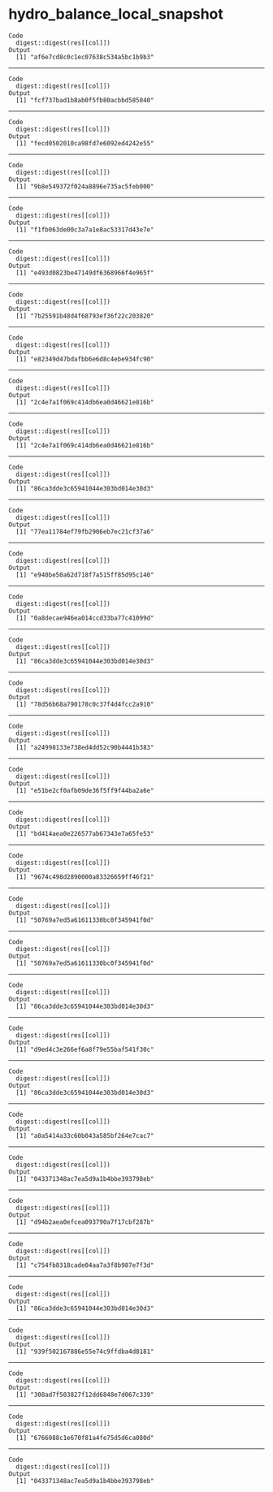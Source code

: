 # hydro_balance_local_snapshot

    Code
      digest::digest(res[[col]])
    Output
      [1] "af6e7cd8c0c1ec07638c534a5bc1b9b3"

---

    Code
      digest::digest(res[[col]])
    Output
      [1] "fcf737bad1b8ab0f5fb80acbbd585040"

---

    Code
      digest::digest(res[[col]])
    Output
      [1] "fecd0502010ca98fd7e6092ed4242e55"

---

    Code
      digest::digest(res[[col]])
    Output
      [1] "9b8e549372f024a8896e735ac5feb000"

---

    Code
      digest::digest(res[[col]])
    Output
      [1] "f1fb063de00c3a7a1e8ac53317d43e7e"

---

    Code
      digest::digest(res[[col]])
    Output
      [1] "e493d0823be47149df6368966f4e965f"

---

    Code
      digest::digest(res[[col]])
    Output
      [1] "7b25591b48d4f68793ef36f22c203820"

---

    Code
      digest::digest(res[[col]])
    Output
      [1] "e82349d47bdafbb6e6d8c4ebe934fc90"

---

    Code
      digest::digest(res[[col]])
    Output
      [1] "2c4e7a1f069c414db6ea0d46621e816b"

---

    Code
      digest::digest(res[[col]])
    Output
      [1] "2c4e7a1f069c414db6ea0d46621e816b"

---

    Code
      digest::digest(res[[col]])
    Output
      [1] "86ca3dde3c65941044e303bd014e30d3"

---

    Code
      digest::digest(res[[col]])
    Output
      [1] "77ea11784ef79fb2906eb7ec21cf37a6"

---

    Code
      digest::digest(res[[col]])
    Output
      [1] "e940be50a62d718f7a515ff85d95c140"

---

    Code
      digest::digest(res[[col]])
    Output
      [1] "0a8decae946ea014ccd33ba77c41099d"

---

    Code
      digest::digest(res[[col]])
    Output
      [1] "86ca3dde3c65941044e303bd014e30d3"

---

    Code
      digest::digest(res[[col]])
    Output
      [1] "78d56b68a790178c0c37f4d4fcc2a910"

---

    Code
      digest::digest(res[[col]])
    Output
      [1] "a24998133e738ed4dd52c90b4441b383"

---

    Code
      digest::digest(res[[col]])
    Output
      [1] "e51be2cf0afb09de36f5ff9f44ba2a6e"

---

    Code
      digest::digest(res[[col]])
    Output
      [1] "bd414aea0e226577ab67343e7a65fe53"

---

    Code
      digest::digest(res[[col]])
    Output
      [1] "9674c498d2890000a83326659ff46f21"

---

    Code
      digest::digest(res[[col]])
    Output
      [1] "50769a7ed5a61611330bc0f345941f0d"

---

    Code
      digest::digest(res[[col]])
    Output
      [1] "50769a7ed5a61611330bc0f345941f0d"

---

    Code
      digest::digest(res[[col]])
    Output
      [1] "86ca3dde3c65941044e303bd014e30d3"

---

    Code
      digest::digest(res[[col]])
    Output
      [1] "d9ed4c3e266ef6a8f79e55baf541f30c"

---

    Code
      digest::digest(res[[col]])
    Output
      [1] "86ca3dde3c65941044e303bd014e30d3"

---

    Code
      digest::digest(res[[col]])
    Output
      [1] "a0a5414a33c60b043a585bf264e7cac7"

---

    Code
      digest::digest(res[[col]])
    Output
      [1] "043371348ac7ea5d9a1b4bbe393798eb"

---

    Code
      digest::digest(res[[col]])
    Output
      [1] "d94b2aea0efcea093790a7f17cbf287b"

---

    Code
      digest::digest(res[[col]])
    Output
      [1] "c754fb8318cade04aa7a3f8b987e7f3d"

---

    Code
      digest::digest(res[[col]])
    Output
      [1] "86ca3dde3c65941044e303bd014e30d3"

---

    Code
      digest::digest(res[[col]])
    Output
      [1] "939f502167886e55e74c9ffdba4d8181"

---

    Code
      digest::digest(res[[col]])
    Output
      [1] "308ad7f503827f12dd6848e7d067c339"

---

    Code
      digest::digest(res[[col]])
    Output
      [1] "6766088c1e670f81a4fe75d5d6ca080d"

---

    Code
      digest::digest(res[[col]])
    Output
      [1] "043371348ac7ea5d9a1b4bbe393798eb"

